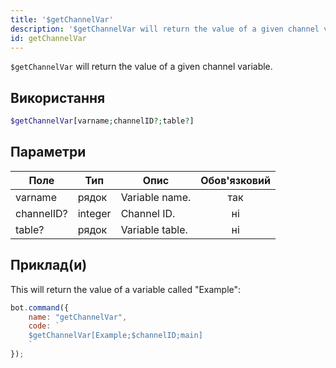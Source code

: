 ```yaml
---
title: '$getChannelVar'
description: '$getChannelVar will return the value of a given channel variable.'
id: getChannelVar
---
```


`$getChannelVar` will return the value of a given channel variable.

## Використання

```php
$getChannelVar[varname;channelID?;table?]
```

## Параметри

| Поле       | Тип     | Опис            | Обов'язковий |
| ---------- | ------- | --------------- |:------------:|
| varname    | рядок   | Variable name.  |     так      |
| channelID? | integer | Channel ID.     |      ні      |
| table?     | рядок   | Variable table. |      ні      |

## Приклад(и)

This will return the value of a variable called "Example":

```javascript
bot.command({
    name: "getChannelVar",
    code: `
    $getChannelVar[Example;$channelID;main]
    `
});
```